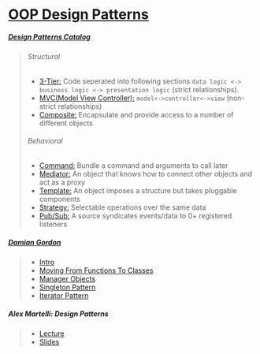 # [OOP Design Patterns](https://www.toptal.com/python/python-design-patterns)

##### [Design Patterns Catalog](https://github.com/faif/python-patterns)
> ###### Structural
>- [3-Tier:](https://github.com/faif/python-patterns/blob/master/structural/3-tier.py) Code seperated into following sections `data logic <-> business logic <-> presentation logic` (strict relationships). 
>- [MVC(Model View Controller):](https://github.com/faif/python-patterns/blob/master/structural/mvc.py) `model<->controller<->view` (non-strict relationships)
>- [Composite:](https://github.com/faif/python-patterns/blob/master/structural/composite.py) Encapsulate and provide access to a number of different objects
>
> ###### Behavioral
>- [Command:](https://github.com/faif/python-patterns/blob/master/behavioral/command.py) Bundle a command and arguments to call later
>- [Mediator:](https://github.com/faif/python-patterns/blob/master/behavioral/mediator.py) An object that knows how to connect other objects and act as a proxy
>- [Template:](https://github.com/faif/python-patterns/blob/master/behavioral/template.py) An object imposes a structure but takes pluggable components
>- [Strategy:](https://github.com/faif/python-patterns/blob/master/behavioral/strategy.py) Selectable operations over the same data
>- [Pub/Sub:](https://github.com/faif/python-patterns/blob/master/behavioral/publish_subscribe.py) A source syndicates events/data to 0+ registered listeners

##### [Damian Gordon](https://www.slideshare.net/DamianGordon1/presentations/2?order=latest)

>- [Intro](https://www.slideshare.net/DamianGordon1/python-design-patterns)
>- [Moving From Functions To Classes](https://www.slideshare.net/DamianGordon1/python-migrating-from-procedural-to-objectoriented-programming?next_slideshow=3)
>- [Manager Objects](https://www.slideshare.net/DamianGordon1/python-manager-objects?next_slideshow=1)
>- [Singleton Pattern](https://www.slideshare.net/DamianGordon1/python-singleton-pattern)
>- [Iterator Pattern](https://www.slideshare.net/DamianGordon1/python-the-iterator-pattern?next_slideshow=1)


##### Alex Martelli: Design Patterns

>- [Lecture](https://www.youtube.com/watch?v=0vJJlVBVTFg)
>- [Slides](https://www.slideshare.net/hustwj/design-patterns-in-python)

